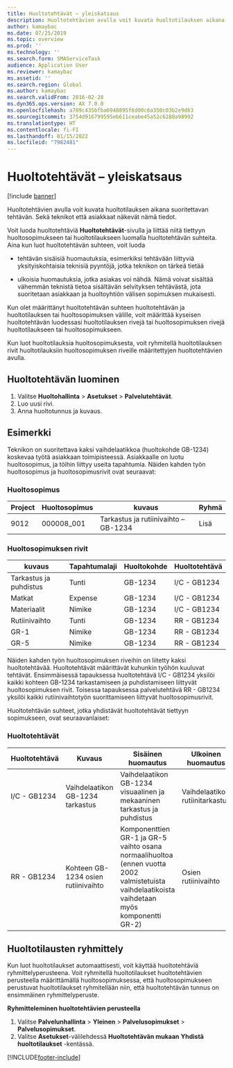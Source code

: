 ```yaml
---
title: Huoltotehtävät – yleiskatsaus
description: Huoltotehtävien avulla voit kuvata huoltotilauksen aikana suoritettavan tehtävän. Sekä teknikot että asiakkaat näkevät nämä tiedot.
author: kamaybac
ms.date: 07/25/2019
ms.topic: overview
ms.prod: ''
ms.technology: ''
ms.search.form: SMAServiceTask
audience: Application User
ms.reviewer: kamaybac
ms.assetid: ''
ms.search.region: Global
ms.author: kamaybac
ms.search.validFrom: 2016-02-28
ms.dyn365.ops.version: AX 7.0.0
ms.openlocfilehash: a789c435bfba6948895f6d00c6a350c03b2e9d63
ms.sourcegitcommit: 3754d916799595eb611ceabe45a52c6280a98992
ms.translationtype: HT
ms.contentlocale: fi-FI
ms.lasthandoff: 01/15/2022
ms.locfileid: "7982481"
---
```

# <a name="service-tasks-overview"></a>Huoltotehtävät – yleiskatsaus

[!include [banner](../includes/banner.md)]

Huoltotehtävien avulla voit kuvata huoltotilauksen aikana suoritettavan tehtävän.
Sekä teknikot että asiakkaat näkevät nämä tiedot.

Voit luoda huoltotehtäviä **Huoltotehtävät**-sivulla ja liittää niitä tiettyyn huoltosopimukseen tai huoltotilaukseen luomalla huoltotehtävän suhteita. Aina kun luot huoltotehtävän suhteen, voit luoda

-  tehtävän sisäisiä huomautuksia, esimerkiksi tehtävään liittyviä yksityiskohtaisia teknisiä pyyntöjä, jotka teknikon on tärkeä tietää

-  ulkoisia huomautuksia, jotka asiakas voi nähdä. Nämä voivat sisältää vähemmän teknistä tietoa sisältävän selvityksen tehtävästä, jota suoritetaan asiakkaan ja huoltoyhtiön välisen sopimuksen mukaisesti.

Kun olet määrittänyt huoltotehtävän suhteen huoltotehtävän ja huoltotilauksen tai huoltosopimuksen välille, voit määrittää kyseisen huoltotehtävän luodessasi huoltotilauksen rivejä tai huoltosopimuksen rivejä huoltotilaukseen tai huoltosopimukseen.

Kun luot huoltotilauksia huoltosopimuksesta, voit ryhmitellä huoltotilauksen rivit huoltotilauksiin huoltosopimuksen riveille määritettyjen huoltotehtävien avulla.

## <a name="create-a-service-task"></a>Huoltotehtävän luominen

1. Valitse **Huoltohallinta** \> **Asetukset** \> **Palvelutehtävät**.
2. Luo uusi rivi.
3. Anna huoltotunnus ja kuvaus.

## <a name="example"></a>Esimerkki

Teknikon on suoritettava kaksi vaihdelaatikkoa (huoltokohde GB-1234) koskevaa työtä asiakkaan toimipisteessä. Asiakkaalle on luotu huoltosopimus, ja töihin liittyy useita tapahtumia. Näiden kahden työn huoltosopimus ja huoltosopimusrivit ovat seuraavat:

### <a name="service-agreement"></a>Huoltosopimus

| Project | Huoltosopimus | kuvaus                                  | Ryhmä   |
|---------|-------------------|----------------------------------------------|---------|
| 9012    | 000008\_001       | Tarkastus ja rutiinivaihto – GB-1234 | Lisä |

### <a name="service-agreement-lines"></a>Huoltosopimuksen rivit

| kuvaus             | Tapahtumalaji | Huoltokohde | Huoltotehtävä |
|-------------------------|------------------|----------------|--------------|
| Tarkastus ja puhdistus | Tunti             | GB-1234        | I/C - GB1234 |
| Matkat                  | Expense          | GB-1234        | I/C - GB1234 |
| Materiaalit               | Nimike             | GB-1234        | I/C - GB1234 |
| Rutiinivaihto     | Tunti             | GB-1234        | RR - GB1234  |
| GR-1                    | Nimike             | GB-1234        | RR - GB1234  |
| GR-5                    | Nimike             | GB-1234        | RR - GB1234  |

Näiden kahden työn huoltosopimuksen riveihin on liitetty kaksi huoltotehtävää. Huoltotehtävät määrittävät kuhunkin työhön kuuluvat tehtävät. Ensimmäisessä tapauksessa huoltotehtävä I/C - GB1234 yksilöi kaikki kohteen GB-1234 tarkastamiseen ja puhdistamiseen liittyvät huoltosopimuksen rivit. Toisessa tapauksessa palvelutehtävä RR - GB1234 yksilöi kaikki rutiinivaihtotyön suorittamiseen liittyvät huoltosopimusrivit.

Huoltotehtävän suhteet, jotka yhdistävät huoltotehtävät tiettyyn sopimukseen, ovat seuraavanlaiset:

### <a name="service-tasks"></a>Huoltotehtävät

| Huoltotehtävä | Kuvaus                             | Sisäinen huomautus                                                                                                                 | Ulkoinen huomautus                 |
|--------------|-----------------------------------------|-------------------------------------------------------------------------------------------------------------------------------|-------------------------------|
| I/C - GB1234 | Vaihdelaatikon GB-1234 tarkastus           | Vaihdelaatikon GB-1234 visuaalinen ja mekaaninen tarkastus ja puhdistus                                                              | Vaihdelaatikon rutiinitarkastus |
| RR - GB1234  | Kohteen GB-1234 osien rutiinivaihto | Komponenttien GR-1 ja GR-5 vaihto osana normaalihuoltoa (ennen vuotta 2002 valmistetuista vaihdelaatikoista vaihdetaan myös komponentti GR-2) | Osien rutiinivaihto  |

## <a name="group-service-orders"></a>Huoltotilausten ryhmittely

Kun luot huoltotilaukset automaattisesti, voit käyttää huoltotehtäviä ryhmittelyperusteena. Voit ryhmitellä huoltotilaukset huoltotehtävien perusteella määrittämällä huoltosopimuksessa, että huoltosopimukseen perustuvat huoltotilaukset ryhmitellään niin, että huoltotehtävän tunnus on ensimmäinen ryhmittelyperuste.

**Ryhmitteleminen huoltotehtävien perusteella**

1. Valitse **Palvelunhallinta** \> **Yleinen** \> **Palvelusopimukset** \> **Palvelusopimukset**.
2. Valitse **Asetukset**-välilehdessä **Huoltotehtävän mukaan** **Yhdistä huoltotilaukset** -kentässä.




[!INCLUDE[footer-include](../../includes/footer-banner.md)]